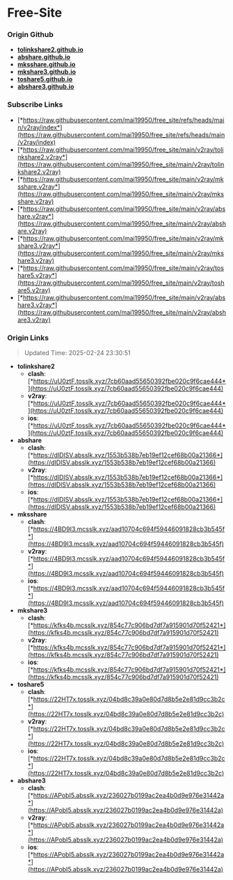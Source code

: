 # Free-Site

### Origin Github

- [**tolinkshare2.github.io**](https://github.com/tolinkshare2/tolinkshare2.github.io)
- [**abshare.github.io**](https://github.com/abshare/abshare.github.io)
- [**mksshare.github.io**](https://github.com/mksshare/mksshare.github.io)
- [**mkshare3.github.io**](https://github.com/mkshare3/mkshare3.github.io)
- [**toshare5.github.io**](https://github.com/toshare5/toshare5.github.io)
- [**abshare3.github.io**](https://github.com/abshare3/abshare3.github.io)

### Subscribe Links

- [*https://raw.githubusercontent.com/mai19950/free_site/refs/heads/main/v2ray/index*](https://raw.githubusercontent.com/mai19950/free_site/refs/heads/main/v2ray/index)
- [*https://raw.githubusercontent.com/mai19950/free_site/main/v2ray/tolinkshare2.v2ray*](https://raw.githubusercontent.com/mai19950/free_site/main/v2ray/tolinkshare2.v2ray)
- [*https://raw.githubusercontent.com/mai19950/free_site/main/v2ray/mksshare.v2ray*](https://raw.githubusercontent.com/mai19950/free_site/main/v2ray/mksshare.v2ray)
- [*https://raw.githubusercontent.com/mai19950/free_site/main/v2ray/abshare.v2ray*](https://raw.githubusercontent.com/mai19950/free_site/main/v2ray/abshare.v2ray)
- [*https://raw.githubusercontent.com/mai19950/free_site/main/v2ray/mkshare3.v2ray*](https://raw.githubusercontent.com/mai19950/free_site/main/v2ray/mkshare3.v2ray)
- [*https://raw.githubusercontent.com/mai19950/free_site/main/v2ray/toshare5.v2ray*](https://raw.githubusercontent.com/mai19950/free_site/main/v2ray/toshare5.v2ray)
- [*https://raw.githubusercontent.com/mai19950/free_site/main/v2ray/abshare3.v2ray*](https://raw.githubusercontent.com/mai19950/free_site/main/v2ray/abshare3.v2ray)

### Origin Links

> Updated Time: 2025-02-24 23:30:51

- **tolinkshare2**
  - **clash**: [*https://uU0ztF.tosslk.xyz/7cb60aad55650392fbe020c9f6cae444*](https://uU0ztF.tosslk.xyz/7cb60aad55650392fbe020c9f6cae444)
  - **v2ray**: [*https://uU0ztF.tosslk.xyz/7cb60aad55650392fbe020c9f6cae444*](https://uU0ztF.tosslk.xyz/7cb60aad55650392fbe020c9f6cae444)
  - **ios**: [*https://uU0ztF.tosslk.xyz/7cb60aad55650392fbe020c9f6cae444*](https://uU0ztF.tosslk.xyz/7cb60aad55650392fbe020c9f6cae444)
- **abshare**
  - **clash**: [*https://dIDlSV.absslk.xyz/1553b538b7eb19ef12cef68b00a21366*](https://dIDlSV.absslk.xyz/1553b538b7eb19ef12cef68b00a21366)
  - **v2ray**: [*https://dIDlSV.absslk.xyz/1553b538b7eb19ef12cef68b00a21366*](https://dIDlSV.absslk.xyz/1553b538b7eb19ef12cef68b00a21366)
  - **ios**: [*https://dIDlSV.absslk.xyz/1553b538b7eb19ef12cef68b00a21366*](https://dIDlSV.absslk.xyz/1553b538b7eb19ef12cef68b00a21366)
- **mksshare**
  - **clash**: [*https://4BD9I3.mcsslk.xyz/aad10704c694f59446091828cb3b545f*](https://4BD9I3.mcsslk.xyz/aad10704c694f59446091828cb3b545f)
  - **v2ray**: [*https://4BD9I3.mcsslk.xyz/aad10704c694f59446091828cb3b545f*](https://4BD9I3.mcsslk.xyz/aad10704c694f59446091828cb3b545f)
  - **ios**: [*https://4BD9I3.mcsslk.xyz/aad10704c694f59446091828cb3b545f*](https://4BD9I3.mcsslk.xyz/aad10704c694f59446091828cb3b545f)
- **mkshare3**
  - **clash**: [*https://kfks4b.mcsslk.xyz/854c77c906bd7df7a915901d70f52421*](https://kfks4b.mcsslk.xyz/854c77c906bd7df7a915901d70f52421)
  - **v2ray**: [*https://kfks4b.mcsslk.xyz/854c77c906bd7df7a915901d70f52421*](https://kfks4b.mcsslk.xyz/854c77c906bd7df7a915901d70f52421)
  - **ios**: [*https://kfks4b.mcsslk.xyz/854c77c906bd7df7a915901d70f52421*](https://kfks4b.mcsslk.xyz/854c77c906bd7df7a915901d70f52421)
- **toshare5**
  - **clash**: [*https://22HT7x.tosslk.xyz/04bd8c39a0e80d7d8b5e2e81d9cc3b2c*](https://22HT7x.tosslk.xyz/04bd8c39a0e80d7d8b5e2e81d9cc3b2c)
  - **v2ray**: [*https://22HT7x.tosslk.xyz/04bd8c39a0e80d7d8b5e2e81d9cc3b2c*](https://22HT7x.tosslk.xyz/04bd8c39a0e80d7d8b5e2e81d9cc3b2c)
  - **ios**: [*https://22HT7x.tosslk.xyz/04bd8c39a0e80d7d8b5e2e81d9cc3b2c*](https://22HT7x.tosslk.xyz/04bd8c39a0e80d7d8b5e2e81d9cc3b2c)
- **abshare3**
  - **clash**: [*https://APobI5.absslk.xyz/236027b0199ac2ea4b0d9e976e31442a*](https://APobI5.absslk.xyz/236027b0199ac2ea4b0d9e976e31442a)
  - **v2ray**: [*https://APobI5.absslk.xyz/236027b0199ac2ea4b0d9e976e31442a*](https://APobI5.absslk.xyz/236027b0199ac2ea4b0d9e976e31442a)
  - **ios**: [*https://APobI5.absslk.xyz/236027b0199ac2ea4b0d9e976e31442a*](https://APobI5.absslk.xyz/236027b0199ac2ea4b0d9e976e31442a)
